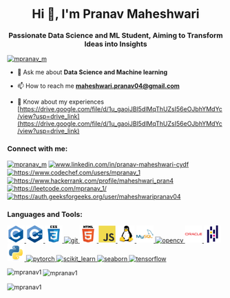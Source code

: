 <h1 align="center">Hi 👋, I'm Pranav Maheshwari</h1>
<h3 align="center">Passionate Data Science and ML Student, Aiming to Transform Ideas into Insights</h3>

<p align="left"> <a href="https://twitter.com/mpranav_m" target="blank"><img src="https://img.shields.io/twitter/follow/mpranav_m?logo=twitter&style=for-the-badge" alt="mpranav_m" /></a> </p>

- 💬 Ask me about **Data Science and Machine learning**

- 📫 How to reach me **maheshwari.pranav04@gmail.com**

- 📄 Know about my experiences [https://drive.google.com/file/d/1u_gaoiJBl5dlMqThUZsI56eOJbhYMdYc/view?usp=drive_link](https://drive.google.com/file/d/1u_gaoiJBl5dlMqThUZsI56eOJbhYMdYc/view?usp=drive_link)

<h3 align="left">Connect with me:</h3>
<p align="left">
<a href="https://twitter.com/mpranav_m" target="blank"><img align="center" src="https://raw.githubusercontent.com/rahuldkjain/github-profile-readme-generator/master/src/images/icons/Social/twitter.svg" alt="mpranav_m" height="30" width="40" /></a>
<a href="https://linkedin.com/in/www.linkedin.com/in/pranav-maheshwari-cydf" target="blank"><img align="center" src="https://raw.githubusercontent.com/rahuldkjain/github-profile-readme-generator/master/src/images/icons/Social/linked-in-alt.svg" alt="www.linkedin.com/in/pranav-maheshwari-cydf" height="30" width="40" /></a>
<a href="https://www.codechef.com/users/https://www.codechef.com/users/mpranav_1" target="blank"><img align="center" src="https://cdn.jsdelivr.net/npm/simple-icons@3.1.0/icons/codechef.svg" alt="https://www.codechef.com/users/mpranav_1" height="30" width="40" /></a>
<a href="https://www.hackerrank.com/https://www.hackerrank.com/profile/maheshwari_pran4" target="blank"><img align="center" src="https://raw.githubusercontent.com/rahuldkjain/github-profile-readme-generator/master/src/images/icons/Social/hackerrank.svg" alt="https://www.hackerrank.com/profile/maheshwari_pran4" height="30" width="40" /></a>
<a href="https://www.leetcode.com/https://leetcode.com/mpranav_1/" target="blank"><img align="center" src="https://raw.githubusercontent.com/rahuldkjain/github-profile-readme-generator/master/src/images/icons/Social/leet-code.svg" alt="https://leetcode.com/mpranav_1/" height="30" width="40" /></a>
<a href="https://auth.geeksforgeeks.org/user/https://auth.geeksforgeeks.org/user/maheshwaripranav04" target="blank"><img align="center" src="https://raw.githubusercontent.com/rahuldkjain/github-profile-readme-generator/master/src/images/icons/Social/geeks-for-geeks.svg" alt="https://auth.geeksforgeeks.org/user/maheshwaripranav04" height="30" width="40" /></a>
</p>

<h3 align="left">Languages and Tools:</h3>
<p align="left"> <a href="https://www.cprogramming.com/" target="_blank" rel="noreferrer"> <img src="https://raw.githubusercontent.com/devicons/devicon/master/icons/c/c-original.svg" alt="c" width="40" height="40"/> </a> <a href="https://www.w3schools.com/cpp/" target="_blank" rel="noreferrer"> <img src="https://raw.githubusercontent.com/devicons/devicon/master/icons/cplusplus/cplusplus-original.svg" alt="cplusplus" width="40" height="40"/> </a> <a href="https://www.w3schools.com/css/" target="_blank" rel="noreferrer"> <img src="https://raw.githubusercontent.com/devicons/devicon/master/icons/css3/css3-original-wordmark.svg" alt="css3" width="40" height="40"/> </a> <a href="https://git-scm.com/" target="_blank" rel="noreferrer"> <img src="https://www.vectorlogo.zone/logos/git-scm/git-scm-icon.svg" alt="git" width="40" height="40"/> </a> <a href="https://www.w3.org/html/" target="_blank" rel="noreferrer"> <img src="https://raw.githubusercontent.com/devicons/devicon/master/icons/html5/html5-original-wordmark.svg" alt="html5" width="40" height="40"/> </a> <a href="https://developer.mozilla.org/en-US/docs/Web/JavaScript" target="_blank" rel="noreferrer"> <img src="https://raw.githubusercontent.com/devicons/devicon/master/icons/javascript/javascript-original.svg" alt="javascript" width="40" height="40"/> </a> <a href="https://www.linux.org/" target="_blank" rel="noreferrer"> <img src="https://raw.githubusercontent.com/devicons/devicon/master/icons/linux/linux-original.svg" alt="linux" width="40" height="40"/> </a> <a href="https://www.mysql.com/" target="_blank" rel="noreferrer"> <img src="https://raw.githubusercontent.com/devicons/devicon/master/icons/mysql/mysql-original-wordmark.svg" alt="mysql" width="40" height="40"/> </a> <a href="https://opencv.org/" target="_blank" rel="noreferrer"> <img src="https://www.vectorlogo.zone/logos/opencv/opencv-icon.svg" alt="opencv" width="40" height="40"/> </a> <a href="https://www.oracle.com/" target="_blank" rel="noreferrer"> <img src="https://raw.githubusercontent.com/devicons/devicon/master/icons/oracle/oracle-original.svg" alt="oracle" width="40" height="40"/> </a> <a href="https://pandas.pydata.org/" target="_blank" rel="noreferrer"> <img src="https://raw.githubusercontent.com/devicons/devicon/2ae2a900d2f041da66e950e4d48052658d850630/icons/pandas/pandas-original.svg" alt="pandas" width="40" height="40"/> </a> <a href="https://www.python.org" target="_blank" rel="noreferrer"> <img src="https://raw.githubusercontent.com/devicons/devicon/master/icons/python/python-original.svg" alt="python" width="40" height="40"/> </a> <a href="https://pytorch.org/" target="_blank" rel="noreferrer"> <img src="https://www.vectorlogo.zone/logos/pytorch/pytorch-icon.svg" alt="pytorch" width="40" height="40"/> </a> <a href="https://scikit-learn.org/" target="_blank" rel="noreferrer"> <img src="https://upload.wikimedia.org/wikipedia/commons/0/05/Scikit_learn_logo_small.svg" alt="scikit_learn" width="40" height="40"/> </a> <a href="https://seaborn.pydata.org/" target="_blank" rel="noreferrer"> <img src="https://seaborn.pydata.org/_images/logo-mark-lightbg.svg" alt="seaborn" width="40" height="40"/> </a> <a href="https://www.tensorflow.org" target="_blank" rel="noreferrer"> <img src="https://www.vectorlogo.zone/logos/tensorflow/tensorflow-icon.svg" alt="tensorflow" width="40" height="40"/> </a> </p>

<p><img align="left" src="https://github-readme-stats.vercel.app/api/top-langs?username=mpranav1&show_icons=true&locale=en&layout=compact" alt="mpranav1" /></p>

<p>&nbsp;<img align="center" src="https://github-readme-stats.vercel.app/api?username=mpranav1&show_icons=true&locale=en" alt="mpranav1" /></p>

<p><img align="center" src="https://github-readme-streak-stats.herokuapp.com/?user=mpranav1&" alt="mpranav1" /></p>
